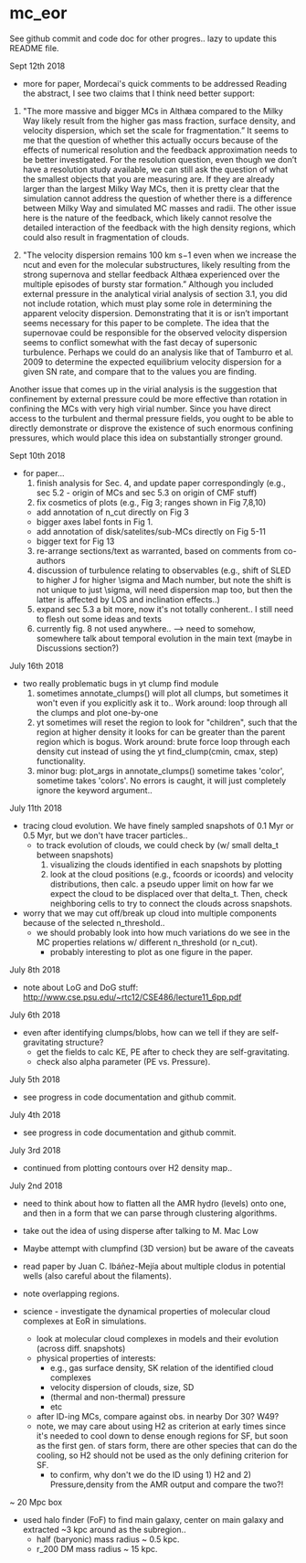 # mc_eor

See github commit and code doc for other progres.. lazy to update this README file.

Sept 12th 2018
- more for paper, Mordecai's quick comments to be addressed
Reading the abstract, I see two claims that I think need better support:

1. "The more massive and bigger MCs in Althæa compared to the Milky Way likely result from the higher gas mass fraction, surface density, and velocity dispersion, which set the scale for fragmentation.”  It seems to me that the question of whether this actually occurs because of the effects of numerical resolution and the feedback approximation needs to be better investigated. For the resolution question, even though we don’t have a resolution study available, we can still ask the question of what the smallest objects that you are measuring are.  If they are already larger than the largest Milky Way MCs, then it is pretty clear that the simulation cannot address the question of whether there is a difference between Milky Way and simulated MC masses and radii.  The other issue here is the nature of the feedback, which likely cannot resolve the detailed interaction of the feedback with the high density regions, which could also result in fragmentation of clouds.

2. "The velocity dispersion remains 100 km s−1 even when we increase the ncut and even for the molecular substructures, likely resulting from the strong supernova and stellar feedback Althæa experienced over the multiple episodes of bursty star formation.”  Although you included external pressure in the analytical virial analysis of section 3.1, you did not include rotation, which must play some role in determining the apparent velocity dispersion. Demonstrating that it is or isn’t important seems necessary for this paper to be complete.  The idea that the supernovae could be responsible for the observed velocity dispersion seems to conflict somewhat with the fast decay of supersonic turbulence.  Perhaps we could do an analysis like that of Tamburro et al. 2009 to determine the expected equilibrium velocity dispersion for a given SN rate, and compare that to the values you are finding.

Another issue that comes up in the virial analysis is the suggestion that confinement by external pressure could be more effective than rotation in confining the MCs with very high virial number.  Since you have direct access to the turbulent and thermal pressure fields, you ought to be able to directly demonstrate or disprove the existence of such enormous confining pressures, which would place this idea on substantially stronger ground.


Sept 10th 2018
- for paper... 
  1. finish analysis for Sec. 4, and update paper correspondingly (e.g., sec 5.2 - origin of MCs and sec 5.3 on origin of CMF stuff)
  2. fix cosmetics of plots (e.g., Fig 3; ranges shown in Fig 7,8,10)
    + add annotation of n_cut directly on Fig 3  
    + bigger axes label fonts in Fig 1.
    + add annotation of disk/satelites/sub-MCs directly on Fig 5-11
    + bigger text for Fig 13
  3. re-arrange sections/text as warranted, based on comments from co-authors
  4. discussion of turbulence relating to observables (e.g., shift of SLED to higher J for higher \sigma and Mach number, but note the shift is not unique to just \sigma, will need dispersion map too, but then the latter is affected by LOS and inclination effects..)
  5. expand sec 5.3 a bit more, now it's not totally conherent.. I still need to flesh out some ideas and texts
  6. currently fig. 8 not used anywhere.. --> need to somehow, somewhere talk about temporal evolution in the main text (maybe in Discussions section?)

July 16th 2018
- two really problematic bugs in yt clump find module
  1. sometimes annotate_clumps() will plot all clumps, but sometimes it won't even if you explicitly ask it to.. Work around: loop through all the clumps and plot one-by-one
  2. yt sometimes will reset the region to look for "children", such that the region at higher density it looks for can be greater than the parent region which is bogus. Work around: brute force loop through each density cut instead of using the yt find_clump(cmin, cmax, step) functionality.
  3. minor bug: plot_args in annotate_clumps() sometime takes 'color', sometime takes 'colors'. No errors is caught, it will just completely ignore the keyword argument..

July 11th 2018
- tracing cloud evolution. We have finely sampled snapshots of 0.1 Myr or 0.5 Myr, but we don't have tracer particles..
  + to track evolution of clouds, we could check by (w/ small delta_t between snapshots) 
    1. visualizing the clouds identified in each snapshots by plotting
    2. look at the cloud positions (e.g., fcoords or icoords) and velocity distributions, then calc. a pseudo upper limit on how far we expect the cloud to be displaced over that delta_t. Then, check neighboring cells to try to connect the clouds across snapshots.
- worry that we may cut off/break up cloud into multiple components because of the selected n_threshold..
  + we should probably look into how much variations do we see in the MC properties relations w/ different n_threshold (or n_cut).
    * probably interesting to plot as one figure in the paper.

July 8th 2018
- note about LoG and DoG stuff: http://www.cse.psu.edu/~rtc12/CSE486/lecture11_6pp.pdf

July 6th 2018
- even after identifying clumps/blobs, how can we tell if they are self-gravitating structure?
    + get the fields to calc KE, PE after to check they are self-gravitating.
    + check also alpha parameter (PE vs. Pressure).

July 5th 2018
- see progress in code documentation and github commit.

July 4th 2018
- see progress in code documentation and github commit.

July 3rd 2018
- continued from plotting contours over H2 density map..

July 2nd 2018
- need to think about how to flatten all the AMR hydro (levels) onto one, and then in a form that we can parse through clustering algorithms.
- take out the idea of using disperse after talking to M. Mac Low
- Maybe attempt with clumpfind (3D version) but be aware of the caveats
- read paper by Juan C. Ibáñez-Mejía about multiple clodus in potential wells (also careful about the filaments).
- note overlapping regions.

- science - investigate the dynamical properties of molecular cloud complexes at EoR in simulations.
  - look at molecular cloud complexes in models and their evolution (across diff. snapshots)
  - physical properties of interests: 
      + e.g., gas surface density, SK relation of the identified cloud complexes
      + velocity dispersion of clouds, size, SD
      + (thermal and non-thermal) pressure
      + etc
  - after ID-ing MCs, compare against obs. in nearby Dor 30? W49? 
  - note, we may care about using H2 as criterion at early times since it's needed to cool down to dense enough regions for SF, but soon as the first gen. of stars form, there are other species that can do the cooling, so H2 should not be used as the only defining criterion for SF. 
    - to confirm, why don't we do the ID using 1) H2 and 2) Pressure,density from the AMR output and compare the two?! 

~ 20 Mpc box
- used halo finder (FoF) to find main galaxy, center on main galaxy and extracted ~3 kpc around as the subregion..
    + half (baryonic) mass radius ~ 0.5 kpc.
    + r_200 DM mass radius ~ 15 kpc.
